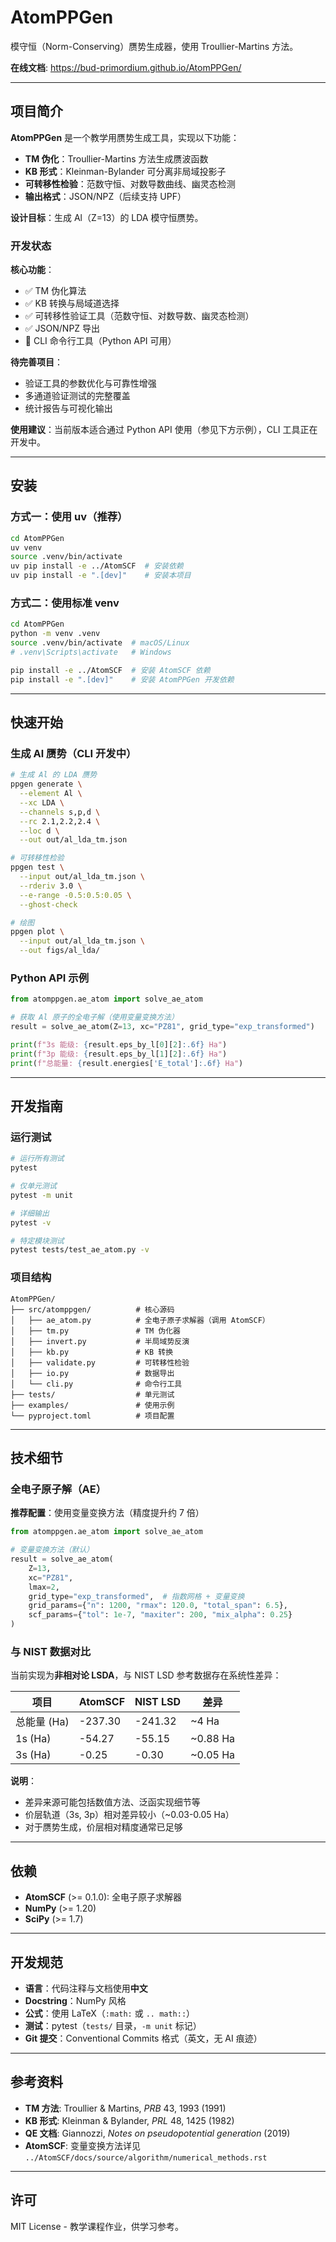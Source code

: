 # AtomPPGen

模守恒（Norm-Conserving）赝势生成器，使用 Troullier-Martins 方法。

**在线文档**: https://bud-primordium.github.io/AtomPPGen/

---

## 项目简介

**AtomPPGen** 是一个教学用赝势生成工具，实现以下功能：

- **TM 伪化**：Troullier-Martins 方法生成赝波函数
- **KB 形式**：Kleinman-Bylander 可分离非局域投影子
- **可转移性检验**：范数守恒、对数导数曲线、幽灵态检测
- **输出格式**：JSON/NPZ（后续支持 UPF）

**设计目标**：生成 Al（Z=13）的 LDA 模守恒赝势。

### 开发状态

**核心功能**：
- ✅ TM 伪化算法
- ✅ KB 转换与局域道选择
- ✅ 可转移性验证工具（范数守恒、对数导数、幽灵态检测）
- ✅ JSON/NPZ 导出
- 🚧 CLI 命令行工具（Python API 可用）

**待完善项目**：
- 验证工具的参数优化与可靠性增强
- 多通道验证测试的完整覆盖
- 统计报告与可视化输出

**使用建议**：当前版本适合通过 Python API 使用（参见下方示例），CLI 工具正在开发中。

---

## 安装

### 方式一：使用 uv（推荐）

```bash
cd AtomPPGen
uv venv
source .venv/bin/activate
uv pip install -e ../AtomSCF  # 安装依赖
uv pip install -e ".[dev]"    # 安装本项目
```

### 方式二：使用标准 venv

```bash
cd AtomPPGen
python -m venv .venv
source .venv/bin/activate  # macOS/Linux
# .venv\Scripts\activate   # Windows

pip install -e ../AtomSCF  # 安装 AtomSCF 依赖
pip install -e ".[dev]"    # 安装 AtomPPGen 开发依赖
```

---

## 快速开始

### 生成 Al 赝势（CLI 开发中）

```bash
# 生成 Al 的 LDA 赝势
ppgen generate \
  --element Al \
  --xc LDA \
  --channels s,p,d \
  --rc 2.1,2.2,2.4 \
  --loc d \
  --out out/al_lda_tm.json

# 可转移性检验
ppgen test \
  --input out/al_lda_tm.json \
  --rderiv 3.0 \
  --e-range -0.5:0.5:0.05 \
  --ghost-check

# 绘图
ppgen plot \
  --input out/al_lda_tm.json \
  --out figs/al_lda/
```

### Python API 示例

```python
from atomppgen.ae_atom import solve_ae_atom

# 获取 Al 原子的全电子解（使用变量变换方法）
result = solve_ae_atom(Z=13, xc="PZ81", grid_type="exp_transformed")

print(f"3s 能级: {result.eps_by_l[0][2]:.6f} Ha")
print(f"3p 能级: {result.eps_by_l[1][2]:.6f} Ha")
print(f"总能量: {result.energies['E_total']:.6f} Ha")
```

---

## 开发指南

### 运行测试

```bash
# 运行所有测试
pytest

# 仅单元测试
pytest -m unit

# 详细输出
pytest -v

# 特定模块测试
pytest tests/test_ae_atom.py -v
```

### 项目结构

```
AtomPPGen/
├── src/atomppgen/          # 核心源码
│   ├── ae_atom.py          # 全电子原子求解器（调用 AtomSCF）
│   ├── tm.py               # TM 伪化器
│   ├── invert.py           # 半局域势反演
│   ├── kb.py               # KB 转换
│   ├── validate.py         # 可转移性检验
│   ├── io.py               # 数据导出
│   └── cli.py              # 命令行工具
├── tests/                  # 单元测试
├── examples/               # 使用示例
└── pyproject.toml          # 项目配置
```

---

## 技术细节

### 全电子原子解（AE）

**推荐配置**：使用变量变换方法（精度提升约 7 倍）

```python
from atomppgen.ae_atom import solve_ae_atom

# 变量变换方法（默认）
result = solve_ae_atom(
    Z=13,
    xc="PZ81",
    lmax=2,
    grid_type="exp_transformed",  # 指数网格 + 变量变换
    grid_params={"n": 1200, "rmax": 120.0, "total_span": 6.5},
    scf_params={"tol": 1e-7, "maxiter": 200, "mix_alpha": 0.25}
)
```

### 与 NIST 数据对比

当前实现为**非相对论 LSDA**，与 NIST LSD 参考数据存在系统性差异：

| 项目 | AtomSCF | NIST LSD | 差异 |
|------|---------|----------|------|
| 总能量 (Ha) | -237.30 | -241.32 | ~4 Ha |
| 1s (Ha) | -54.27 | -55.15 | ~0.88 Ha |
| 3s (Ha) | -0.25 | -0.30 | ~0.05 Ha |

**说明**：
- 差异来源可能包括数值方法、泛函实现细节等
- 价层轨道（3s, 3p）相对差异较小（~0.03-0.05 Ha）
- 对于赝势生成，价层相对精度通常已足够

---

## 依赖

- **AtomSCF** (>= 0.1.0): 全电子原子求解器
- **NumPy** (>= 1.20)
- **SciPy** (>= 1.7)

---

## 开发规范

- **语言**：代码注释与文档使用**中文**
- **Docstring**：NumPy 风格
- **公式**：使用 LaTeX（`:math:` 或 `.. math::`）
- **测试**：pytest（`tests/` 目录，`-m unit` 标记）
- **Git 提交**：Conventional Commits 格式（英文，无 AI 痕迹）

---

## 参考资料

- **TM 方法**: Troullier & Martins, *PRB* 43, 1993 (1991)
- **KB 形式**: Kleinman & Bylander, *PRL* 48, 1425 (1982)
- **QE 文档**: Giannozzi, *Notes on pseudopotential generation* (2019)
- **AtomSCF**: 变量变换方法详见 `../AtomSCF/docs/source/algorithm/numerical_methods.rst`

---

## 许可

MIT License - 教学课程作业，供学习参考。
